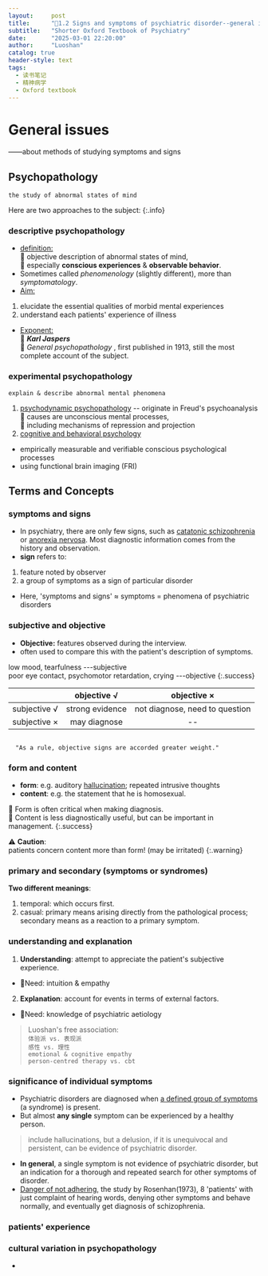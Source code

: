```yaml
---
layout:     post
title:      "📖1.2 Signs and symptoms of psychiatric disorder--general issues"
subtitle:   "Shorter Oxford Textbook of Psychiatry"
date:       "2025-03-01 22:20:00"
author:     "Luoshan"
catalog: true
header-style: text
tags:
  - 读书笔记
  - 精神病学
  - Oxford textbook
---
```

# General issues

——about methods of studying symptoms and signs

## Psychopathology
`the study of abnormal states of mind`  

Here are two approaches to the subject:
{:.info}

### descriptive psychopathology
- <u>definition:</u>  
🐶 objective description of abnormal states of mind,   
🐶 especially  **conscious experiences** & **observable behavior**.
- Sometimes called *phenomenology* (slightly different), more than *symptomatology*.
- <u>Aim:</u>   
1. elucidate the essential qualities of morbid mental experiences  
2. understand each patients' experience of illness
- <u>Exponent:</u>   
🐶 ***Karl Jaspers***  
🐶 *General psychopathology* , first published in 1913, still the most complete account of the subject.

### experimental psychopathology
`explain & describe abnormal mental phenomena`
1. <u>psychodynamic psychopathology</u> -- originate in Freud's psychoanalysis  
🐶 causes are unconscious mental processes,  
🐶 including mechanisms of repression and projection
3. <u>cognitive and behavioral psychology</u> 
- empirically measurable and verifiable conscious psychological processes
- using functional brain imaging (FRI)


## Terms and Concepts
### symptoms and signs
- In psychiatry, there are only few signs, such as [catatonic schizophrenia](https://www.ncbi.nlm.nih.gov/books/NBK563222/) or [anorexia nervosa](https://en.wikipedia.org/wiki/Anorexia_nervosa). Most diagnostic information comes from the history and observation. 
- **sign** refers to:
1. feature noted by observer
2. a group of symptoms as a sign of particular disorder
- Here, 'symptoms and signs' ≈ symptoms = phenomena of psychiatric disorders

### subjective and objective
- **Objective:** features observed during the interview.
-    often used to compare this with the patient's description of symptoms.

  low mood, tearfulness      ---subjective  
  poor eye contact, psychomotor retardation, crying      ---objective
{:.success}

|              | objective √     |          objective ×           |
| ------------ | :-------------: | :----------------------------: |
| subjective √ | strong evidence | not diagnose, need to question |
| subjective × | may diagnose    |               --               |

```

  "As a rule, objective signs are accorded greater weight."

```
### form and content
- **form**: e.g. auditory [hallucination](https://en.wikipedia.org/wiki/Hallucination); repeated intrusive thoughts 
- **content**: e.g. the statement that he is homosexual.

🐶   Form is often critical when making diagnosis.  
🐶   Content is less diagnostically useful, but can be important in management.
{:.success}

⚠️ **Caution**:  
patients concern content more than form! (may be irritated)
{:.warning}

### primary and secondary (symptoms or syndromes)
**Two different meanings**:  
1. temporal: which occurs first.
2. casual: primary means arising directly from the pathological process;
        secondary means as a reaction to a primary symptom.

### understanding and explanation
1. **Understanding**: attempt to appreciate the patient's subjective experience.
- 🔧Need: intuition & empathy

2. **Explanation**: account for events in terms of external factors.
- 🔧Need: knowledge of psychiatric aetiology

> Luoshan's free association:  
`体验派 vs. 表现派`  
`感性 vs. 理性`  
`emotional & cognitive empathy`  
`person-centred therapy vs. cbt`

### significance of individual symptoms
- Psychiatric disorders are diagnosed when <u>a defined group of symptoms</u> (a syndrome) is present.
- But almost **any single** symptom can be experienced by a healthy person.
> include hallucinations, but a delusion, if it is unequivocal and persistent, can be evidence of psychiatric disorder.

- **In general**, a single symptom is not evidence of psychiatric disorder, but an indication for a thorough and repeated search for other symptoms of disorder.
- <u>Danger of not adhering,</u> the study by Rosenhan(1973), 8 'patients' with just complaint of hearing words, denying other symptoms and behave normally, and eventually get diagnosis of schizophrenia.
  
### patients' experience



### cultural variation in psychopathology
- 
